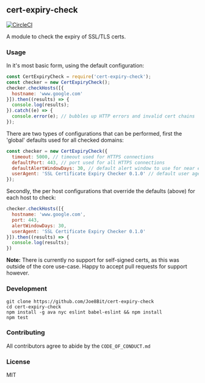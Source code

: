 ## cert-expiry-check

[![CircleCI](https://circleci.com/gh/Joe8Bit/cert-expiry-check.svg?style=svg)](https://circleci.com/gh/Joe8Bit/cert-expiry-check)

A module to check the expiry of SSL/TLS certs.

### Usage

In it's most basic form, using the default configuration:

```javascript
const CertExpiryCheck = require('cert-expiry-check');
const checker = new CertExpiryCheck();
checker.checkHosts([{
  hostname: 'www.google.com'
}]).then((results) => {
  console.log(results);
}).catch((e) => {
  console.error(e); // bubbles up HTTP errors and invalid cert chains
});
```

There are two types of configurations that can be performed, first the 'global' defaults used for all checked domains:

```javascript
const checker = new CertExpiryCheck({
  timeout: 5000, // timeout used for HTTPS connections
  defaultPort: 443, // port used for all HTTPS connections
  defaultAlertWindowDays: 30, // default alert window to use for near expiry certs
  userAgent: 'SSL Certificate Expiry Checker 0.1.0' // default user agent to send with requests
});
```

Secondly, the per host configurations that override the defaults (above) for each host to check:

```javascript
checker.checkHosts([{
  hostname: 'www.google.com',
  port: 443,
  alertWindowDays: 30,
  userAgent: 'SSL Certificate Expiry Checker 0.1.0'
}]).then((results) => {
  console.log(results);
})
```

**Note:** There is currently no support for self-signed certs, as this was outside of the core use-case. Happy to accept pull requests for support however.

### Development

```
git clone https://github.com/Joe8Bit/cert-expiry-check
cd cert-expiry-check
npm install -g ava nyc eslint babel-eslint && npm install
npm test
```

### Contributing

All contributors agree to abide by the `CODE_OF_CONDUCT.md`

### License

MIT
